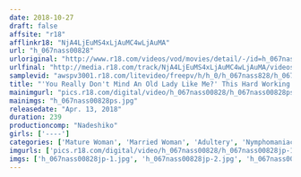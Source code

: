 ```yaml
---
date: 2018-10-27
draft: false
affsite: "r18"
afflinkr18: "NjA4LjEuMS4xLjAuMC4wLjAuMA"
url: "h_067nass00828"
urloriginal: "http://www.r18.com/videos/vod/movies/detail/-/id=h_067nass00828"
urlfinal: "http://media.r18.com/track/NjA4LjEuMS4xLjAuMC4wLjAuMA/videos/vod/movies/detail/-/id=h_067nass00828"
samplevid: "awspv3001.r18.com/litevideo/freepv/h/h_0/h_067nass828/h_067nass828_dmb_w.mp4"
title: "'You Really Don't Mind An Old Lady Like Me?' This Hard Working Old Woman Has Forgotten The Pleasures Of A Man, But When She Was Treated Like A Lady For The First Time In Years, She Didn't Mind It, And She Started To Feel That Desire To Get Fucked By A Man Again! She Still Wants To Feel Like A Woman!"
mainimgurl: "pics.r18.com/digital/video/h_067nass00828/h_067nass00828ps.jpg"
mainimgs: "h_067nass00828ps.jpg"
releasedate: "Apr. 13, 2018"
duration: 239
productioncomp: "Nadeshiko"
girls: ['----']
categories: ['Mature Woman', 'Married Woman', 'Adultery', 'Nymphomaniac', 'Compilation', 'Over 4 Hours']
imgurls: ['pics.r18.com/digital/video/h_067nass00828/h_067nass00828jp-1.jpg', 'pics.r18.com/digital/video/h_067nass00828/h_067nass00828jp-2.jpg', 'pics.r18.com/digital/video/h_067nass00828/h_067nass00828jp-3.jpg', 'pics.r18.com/digital/video/h_067nass00828/h_067nass00828jp-4.jpg', 'pics.r18.com/digital/video/h_067nass00828/h_067nass00828jp-5.jpg', 'pics.r18.com/digital/video/h_067nass00828/h_067nass00828jp-6.jpg', 'pics.r18.com/digital/video/h_067nass00828/h_067nass00828jp-7.jpg', 'pics.r18.com/digital/video/h_067nass00828/h_067nass00828jp-8.jpg', 'pics.r18.com/digital/video/h_067nass00828/h_067nass00828jp-9.jpg', 'pics.r18.com/digital/video/h_067nass00828/h_067nass00828jp-10.jpg', 'pics.r18.com/digital/video/h_067nass00828/h_067nass00828jp-11.jpg', 'pics.r18.com/digital/video/h_067nass00828/h_067nass00828jp-12.jpg', 'pics.r18.com/digital/video/h_067nass00828/h_067nass00828jp-13.jpg', 'pics.r18.com/digital/video/h_067nass00828/h_067nass00828jp-14.jpg', 'pics.r18.com/digital/video/h_067nass00828/h_067nass00828jp-15.jpg', 'pics.r18.com/digital/video/h_067nass00828/h_067nass00828jp-16.jpg', 'pics.r18.com/digital/video/h_067nass00828/h_067nass00828jp-17.jpg', 'pics.r18.com/digital/video/h_067nass00828/h_067nass00828jp-18.jpg', 'pics.r18.com/digital/video/h_067nass00828/h_067nass00828jp-19.jpg', 'pics.r18.com/digital/video/h_067nass00828/h_067nass00828jp-20.jpg']
imgs: ['h_067nass00828jp-1.jpg', 'h_067nass00828jp-2.jpg', 'h_067nass00828jp-3.jpg', 'h_067nass00828jp-4.jpg', 'h_067nass00828jp-5.jpg', 'h_067nass00828jp-6.jpg', 'h_067nass00828jp-7.jpg', 'h_067nass00828jp-8.jpg', 'h_067nass00828jp-9.jpg', 'h_067nass00828jp-10.jpg', 'h_067nass00828jp-11.jpg', 'h_067nass00828jp-12.jpg', 'h_067nass00828jp-13.jpg', 'h_067nass00828jp-14.jpg', 'h_067nass00828jp-15.jpg', 'h_067nass00828jp-16.jpg', 'h_067nass00828jp-17.jpg', 'h_067nass00828jp-18.jpg', 'h_067nass00828jp-19.jpg', 'h_067nass00828jp-20.jpg']
---
```

